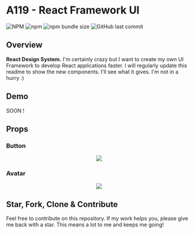 # A119 - React Framework UI
![NPM](https://img.shields.io/npm/l/a119.svg?style=flat-square)
![npm](https://img.shields.io/npm/v/a119.svg?style=flat-square)
![npm bundle size](https://img.shields.io/bundlephobia/min/a119.svg?style=flat-square)
![GitHub last commit](https://img.shields.io/github/last-commit/stevenpersia/a119.svg?style=flat-square)

## Overview

**React Design System.** I'm certainly crazy but I want to create my own UI Framework to develop React applications faster. I will regularly update this readme to show the new components. I'll see what it gives. I'm not in a hurry :) 

## Demo
SOON !

## Props

### Button
<p align="center">
	<img src="https://raw.githubusercontent.com/stevenpersia/project-a119/master/src/assets/github/button.png">
</p>

### Avatar
<p align="center">
	<img src="https://raw.githubusercontent.com/stevenpersia/project-a119/master/src/assets/github/avatar.png">
</p>

## Star, Fork, Clone & Contribute

Feel free to contribute on this repository. If my work helps you, please give me back with a star. This means a lot to me and keeps me going!
